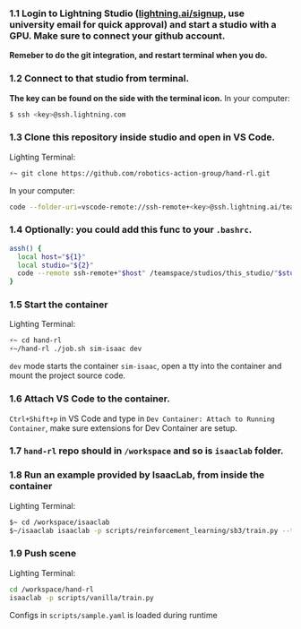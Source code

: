 
### 1.1 Login to Lightning Studio ([lightning.ai/signup](https://lightning.ai/sign-up), use university email for quick approval) and start a studio with a GPU. Make sure to connect your github account.
**Remeber to do the git integration, and restart terminal when you do.**

### 1.2 Connect to that studio from terminal.

**The key can be found on the side with the terminal icon.**
In your computer:
```bash
$ ssh <key>@ssh.lightning.com
```

### 1.3 Clone this repository inside studio and open in VS Code.

Lighting Terminal:
```bash
⚡~ git clone https://github.com/robotics-action-group/hand-rl.git
```

In your computer:
```bash
code --folder-uri=vscode-remote://ssh-remote+<key>@ssh.lightning.ai/teamspace/studios/this_studio/hand-rl
```

### 1.4 Optionally: you could add this func to your `.bashrc`.
```bash
assh() { 
  local host="${1}"
  local studio="${2}"
  code --remote ssh-remote+"$host" /teamspace/studios/this_studio/"$studio"/
}
```

### 1.5 Start the container
Lighting Terminal:
```bash
⚡~ cd hand-rl
⚡~/hand-rl ./job.sh sim-isaac dev
```
`dev` mode starts the container `sim-isaac`, open a tty into the container and mount the project source code.

### 1.6 Attach VS Code to the container.
`Ctrl+Shift+p` in VS Code and type in `Dev Container: Attach to Running Container`, make sure extensions for Dev Container are setup.

### 1.7 `hand-rl` repo should in `/workspace` and so is `isaaclab` folder.

### 1.8 Run an example provided by IsaacLab, from inside the container
Lighting Terminal:
```bash
$~ cd /workspace/isaaclab
$~/isaaclab isaaclab -p scripts/reinforcement_learning/sb3/train.py --task Isaac-Cartpole-v0 --num_envs 64 --headless --video
``` 

### 1.9 Push scene
Lighting Terminal:
```bash
cd /workspace/hand-rl
isaaclab -p scripts/vanilla/train.py 
```
Configs in `scripts/sample.yaml` is loaded during runtime
